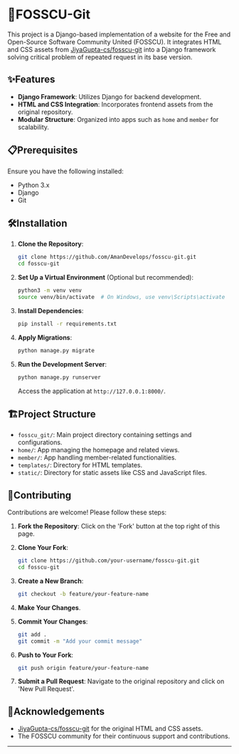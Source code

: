 # 🚀FOSSCU-Git

This project is a Django-based implementation of a website for the Free and Open-Source Software Community United (FOSSCU). It integrates HTML and CSS assets from [JiyaGupta-cs/fosscu-git](https://github.com/JiyaGupta-cs/fosscu-git) into a Django framework solving critical problem of repeated request in its base version.

## ✨Features

- **Django Framework**: Utilizes Django for backend development.
- **HTML and CSS Integration**: Incorporates frontend assets from the original repository.
- **Modular Structure**: Organized into apps such as `home` and `member` for scalability.

## 📋Prerequisites

Ensure you have the following installed:

- Python 3.x
- Django
- Git

## 🛠️Installation

1. **Clone the Repository**:

   ```bash
   git clone https://github.com/AmanDevelops/fosscu-git.git
   cd fosscu-git
   ```

2. **Set Up a Virtual Environment** (Optional but recommended):

   ```bash
   python3 -m venv venv
   source venv/bin/activate  # On Windows, use venv\Scripts\activate
   ```

3. **Install Dependencies**:

   ```bash
   pip install -r requirements.txt
   ```

4. **Apply Migrations**:

   ```bash
   python manage.py migrate
   ```

5. **Run the Development Server**:

   ```bash
   python manage.py runserver
   ```

   Access the application at `http://127.0.0.1:8000/`.

## 🏗️Project Structure

- `fosscu_git/`: Main project directory containing settings and configurations.
- `home/`: App managing the homepage and related views.
- `member/`: App handling member-related functionalities.
- `templates/`: Directory for HTML templates.
- `static/`: Directory for static assets like CSS and JavaScript files.

## 🤝Contributing

Contributions are welcome! Please follow these steps:

1. **Fork the Repository**: Click on the 'Fork' button at the top right of this page.
2. **Clone Your Fork**:

   ```bash
   git clone https://github.com/your-username/fosscu-git.git
   cd fosscu-git
   ```

3. **Create a New Branch**:

   ```bash
   git checkout -b feature/your-feature-name
   ```

4. **Make Your Changes**.
5. **Commit Your Changes**:

   ```bash
   git add .
   git commit -m "Add your commit message"
   ```

6. **Push to Your Fork**:

   ```bash
   git push origin feature/your-feature-name
   ```

7. **Submit a Pull Request**: Navigate to the original repository and click on 'New Pull Request'.


## 🙌Acknowledgements

- [JiyaGupta-cs/fosscu-git](https://github.com/JiyaGupta-cs/fosscu-git) for the original HTML and CSS assets.
- The FOSSCU community for their continuous support and contributions.

---


